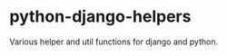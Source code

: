 python-django-helpers
=====================

Various helper and util functions for django and python.
